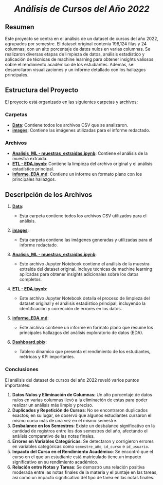 # <p align="center">*Análisis de Cursos del Año 2022*</p>

## Resumen

Este proyecto se centra en el análisis de un dataset de cursos del año 2022, agrupados por semestre. El dataset original contenía 196,124 filas y 24 columnas, con un alto porcentaje de datos nulos en varias columnas. Se realizaron diversas etapas de limpieza de datos, análisis estadístico y aplicación de técnicas de machine learning para obtener insights valiosos sobre el rendimiento académico de los estudiantes. Además, se desarrollaron visualizaciones y un informe detallado con los hallazgos principales.

## Estructura del Proyecto

El proyecto está organizado en las siguientes carpetas y archivos:

### Carpetas

- **[Data](./Data/)**: Contiene todos los archivos CSV que se analizaron.
- **[images](./images/)**: Contiene las imágenes utilizadas para el informe redactado.

### Archivos

- **[Analisis_ML - muestras_extraidas.ipynb](./Analisis_ML%20-%20muestras_extraidas.ipynb)**: Contiene el análisis de la muestra extraída.
- **[ETL - EDA.ipynb](./ETL%20-%20EDA.ipynb)**: Contiene la limpieza del archivo original y el análisis estadístico principal.
- **[informe_EDA.md](./informe_EDA.md)**: Contiene un informe en formato plano con los principales hallazgos.

## Descripción de los Archivos

1. **[Data](./Data/)**:
   - Esta carpeta contiene todos los archivos CSV utilizados para el análisis.

2. **[images](./images/)**:
   - Esta carpeta contiene las imágenes generadas y utilizadas para el informe redactado.

3. **[Analisis_ML - muestras_extraidas.ipynb](./Analisis_ML%20-%20muestras_extraidas.ipynb)**:
   - Este archivo Jupyter Notebook contiene el análisis de la muestra extraída del dataset original. Incluye técnicas de machine learning aplicadas para obtener insights adicionales sobre los datos completos.

4. **[ETL - EDA.ipynb](./ETL%20-%20EDA.ipynb)**:
   - Este archivo Jupyter Notebook detalla el proceso de limpieza del dataset original y el análisis estadístico principal, incluyendo la identificación y corrección de errores en los datos.

5. **[informe_EDA.md](./informe_EDA.md)**:
   - Este archivo contiene un informe en formato plano que resume los principales hallazgos del análisis exploratorio de datos (EDA).

6. **[Dashboard.pbix](./Dashboard.pbix)**:
   - Tablero dinamico que presenta el rendimiento de los estudiantes, métricas y KPI importantes.


### Conclusiones

El análisis del dataset de cursos del año 2022 reveló varios puntos importantes:

1. **Datos Nulos y Eliminación de Columnas**: Un alto porcentaje de datos nulos en varias columnas llevó a la eliminación de estas para poder realizar un análisis más limpio y preciso.
2. **Duplicados y Repetición de Cursos**: No se encontraron duplicados exactos; en su lugar, se observó que algunos estudiantes cursaron el mismo curso más de una vez en el mismo semestre.
3. **Desbalance en los Semestres**: Existe un desbalance significativo en la cantidad de registros entre los dos semestres del año, afectando el análisis comparativo de las notas finales.
4. **Errores en Variables Categóricas**: Se detectaron y corrigieron errores en variables categóricas como `semestre_año`, `id_curso` e `id_usuario`.
5. **Impacto del Curso en el Rendimiento Académico**: Se encontró que el curso en el que un estudiante está matriculado tiene un impacto significativo en su rendimiento académico.
6. **Relación entre Notas y Tareas**: Se demostró una relación positiva moderada entre las notas finales de la materia y el puntaje en las tareas, así como un impacto significativo del tipo de tarea en las notas finales.

